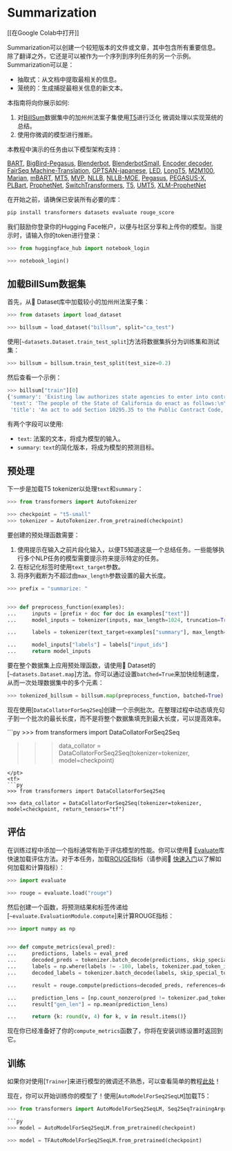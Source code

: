 <!--
# 文档标题
- 引用了原文中的视频和链接

# 摘要
1. 对发表日期等细节没有翻译，保留了原文
2. 翻译了剩余文本

# 翻译
-->
# Summarization

[[在Google Colab中打开]]

<Youtube id="yHnr5Dk2zCI"/>

Summarization可以创建一个较短版本的文件或文章，其中包含所有重要信息。除了翻译之外，它还是可以被作为一个序列到序列任务的另一个示例。Summarization可以是：

- 抽取式：从文档中提取最相关的信息。
- 笼统的：生成捕捉最相关信息的新文本。

本指南将向你展示如何:

1. 对[BillSum](https://huggingface.co/datasets/billsum)数据集中的加州州法案子集使用[T5](https://huggingface.co/t5-small)进行泛化 微调处理以实现笼统的总结。
2. 使用你微调的模型进行推断。

<Tip>
本教程中演示的任务由以下模型架构支持：

<!--此提示是Automatically generated by `make fix-copies`, do not fill manually.-->

[BART](../model_doc/bart), [BigBird-Pegasus](../model_doc/bigbird_pegasus), [Blenderbot](../model_doc/blenderbot), [BlenderbotSmall](../model_doc/blenderbot-small), [Encoder decoder](../model_doc/encoder-decoder), [FairSeq Machine-Translation](../model_doc/fsmt), [GPTSAN-japanese](../model_doc/gptsan-japanese), [LED](../model_doc/led), [LongT5](../model_doc/longt5), [M2M100](../model_doc/m2m_100), [Marian](../model_doc/marian), [mBART](../model_doc/mbart), [MT5](../model_doc/mt5), [MVP](../model_doc/mvp), [NLLB](../model_doc/nllb), [NLLB-MOE](../model_doc/nllb-moe), [Pegasus](../model_doc/pegasus), [PEGASUS-X](../model_doc/pegasus_x), [PLBart](../model_doc/plbart), [ProphetNet](../model_doc/prophetnet), [SwitchTransformers](../model_doc/switch_transformers), [T5](../model_doc/t5), [UMT5](../model_doc/umt5), [XLM-ProphetNet](../model_doc/xlm-prophetnet)

<!--生成提示结束-->

</Tip>

在开始之前，请确保已安装所有必要的库：

```bash
pip install transformers datasets evaluate rouge_score
```

我们鼓励你登录你的Hugging Face帐户，以便与社区分享和上传你的模型。当提示时，请输入你的token进行登录：

```py
>>> from huggingface_hub import notebook_login

>>> notebook_login()
```

## 加载BillSum数据集

首先，从🤗 Dataset库中加载较小的加州州法案子集：

```py
>>> from datasets import load_dataset

>>> billsum = load_dataset("billsum", split="ca_test")
```

使用[`~datasets.Dataset.train_test_split`]方法将数据集拆分为训练集和测试集：

```py
>>> billsum = billsum.train_test_split(test_size=0.2)
```

然后查看一个示例：

```py
>>> billsum["train"][0]
{'summary': 'Existing law authorizes state agencies to enter into contracts for the acquisition of goods or services upon approval by the Department of General Services. Existing law sets forth various requirements and prohibitions for those contracts, including, but not limited to, a prohibition on entering into contracts for the acquisition of goods or services of $100,000 or more with a contractor that discriminates between spouses and domestic partners or same-sex and different-sex couples in the provision of benefits. Existing law provides that a contract entered into in violation of those requirements and prohibitions is void and authorizes the state or any person acting on behalf of the state to bring a civil action seeking a determination that a contract is in violation and therefore void. Under existing law, a willful violation of those requirements and prohibitions is a misdemeanor.\nThis bill would also prohibit a state agency from entering into contracts for the acquisition of goods or services of $100,000 or more with a contractor that discriminates between employees on the basis of gender identity in the provision of benefits, as specified. By expanding the scope of a crime, this bill would impose a state-mandated local program.\nThe California Constitution requires the state to reimburse local agencies and school districts for certain costs mandated by the state. Statutory provisions establish procedures for making that reimbursement.\nThis bill would provide that no reimbursement is required by this act for a specified reason.',
 'text': 'The people of the State of California do enact as follows:\n\n\nSECTION 1.\nSection 10295.35 is added to the Public Contract Code, to read:\n10295.35.\n(a) (1) Notwithstanding any other law, a state agency shall not enter into any contract for the acquisition of goods or services in the amount of one hundred thousand dollars ($100,000) or more with a contractor that, in the provision of benefits, discriminates between employees on the basis of an employee’s or dependent’s actual or perceived gender identity, including, but not limited to, the employee’s or dependent’s identification as transgender.\n(2) For purposes of this section, “contract” includes contracts with a cumulative amount of one hundred thousand dollars ($100,000) or more per contractor in each fiscal year.\n(3) For purposes of this section, an employee health plan is discriminatory if the plan is not consistent with Section 1365.5 of the Health and Safety Code and Section 10140 of the Insurance Code.\n(4) The requirements of this section shall apply only to those portions of a contractor’s operations that occur under any of the following conditions:\n(A) Within the state.\n(B) On real property outside the state if the property is owned by the state or if the state has a right to occupy the property, and if the contractor’s presence at that location is connected to a contract with the state.\n(C) Elsewhere in the United States where work related to a state contract is being performed.\n(b) Contractors shall treat as confidential, to the maximum extent allowed by law or by the requirement of the contractor’s insurance provider, any request by an employee or applicant for employment benefits or any documentation of eligibility for benefits submitted by an employee or applicant for employment.\n(c) After taking all reasonable measures to find a contractor that complies with this section, as determined by the state agency, the requirements of this section may be waived under any of the following circumstances:\n(1) There is only one prospective contractor willing to enter into a specific contract with the state agency.\n(2) The contract is necessary to respond to an emergency, as determined by the state agency, that endangers the public health, welfare, or safety, or the contract is necessary for the provision of essential services, and no entity that complies with the requirements of this section capable of responding to the emergency is immediately available.\n(3) The requirements of this section violate, or are inconsistent with, the terms or conditions of a grant, subvention, or agreement, if the agency has made a good faith attempt to change the terms or conditions of any grant, subvention, or agreement to authorize application of this section.\n(4) The contractor is providing wholesale or bulk water, power, or natural gas, the conveyance or transmission of the same, or ancillary services, as required for ensuring reliable services in accordance with good utility practice, if the purchase of the same cannot practically be accomplished through the standard competitive bidding procedures and the contractor is not providing direct retail services to end users.\n(d) (1) A contractor shall not be deemed to discriminate in the provision of benefits if the contractor, in providing the benefits, pays the actual costs incurred in obtaining the benefit.\n(2) If a contractor is unable to provide a certain benefit, despite taking reasonable measures to do so, the contractor shall not be deemed to discriminate in the provision of benefits.\n(e) (1) Every contract subject to this chapter shall contain a statement by which the contractor certifies that the contractor is in compliance with this section.\n(2) The department or other contracting agency shall enforce this section pursuant to its existing enforcement powers.\n(3) (A) If a contractor falsely certifies that it is in compliance with this section, the contract with that contractor shall be subject to Article 9 (commencing with Section 10420), unless, within a time period specified by the department or other contracting agency, the contractor provides to the department or agency proof that it has complied, or is in the process of complying, with this section.\n(B) The application of the remedies or penalties contained in Article 9 (commencing with Section 10420) to a contract subject to this chapter shall not preclude the application of any existing remedies otherwise available to the department or other contracting agency under its existing enforcement powers.\n(f) Nothing in this section is intended to regulate the contracting practices of any local jurisdiction.\n(g) This section shall be construed so as not to conflict with applicable federal laws, rules, or regulations. In the event that a court or agency of competent jurisdiction holds that federal law, rule, or regulation invalidates any clause, sentence, paragraph, or section of this code or the application thereof to any person or circumstances, it is the intent of the state that the court or agency sever that clause, sentence, paragraph, or section so that the remainder of this section shall remain in effect.\nSEC. 2.\nSection 10295.35 of the Public Contract Code shall not be construed to create any new enforcement authority or responsibility in the Department of General Services or any other contracting agency.\nSEC. 3.\nNo reimbursement is required by this act pursuant to Section 6 of Article XIII\u2009B of the California Constitution because the only costs that may be incurred by a local agency or school district will be incurred because this act creates a new crime or infraction, eliminates a crime or infraction, or changes the penalty for a crime or infraction, within the meaning of Section 17556 of the Government Code, or changes the definition of a crime within the meaning of Section 6 of Article XIII\u2009B of the California Constitution.',
 'title': 'An act to add Section 10295.35 to the Public Contract Code, relating to public contracts.'}
```

有两个字段可以使用:

- `text`: 法案的文本，将成为模型的输入。
- `summary`: `text`的简化版本，将成为模型的预测目标。

## 预处理

下一步是加载T5 tokenizer以处理`text`和`summary`：

```py
>>> from transformers import AutoTokenizer

>>> checkpoint = "t5-small"
>>> tokenizer = AutoTokenizer.from_pretrained(checkpoint)
```

要创建的预处理函数需要：

1. 使用提示在输入之前片段化输入，以便T5知道这是一个总结任务。一些能够执行多个NLP任务的模型需要提示符来提示特定的任务。
2. 在标记化标签时使用`text_target`参数。
3. 将序列截断为不超过由`max_length`参数设置的最大长度。

```py
>>> prefix = "summarize: "


>>> def preprocess_function(examples):
...     inputs = [prefix + doc for doc in examples["text"]]
...     model_inputs = tokenizer(inputs, max_length=1024, truncation=True)

...     labels = tokenizer(text_target=examples["summary"], max_length=128, truncation=True)

...     model_inputs["labels"] = labels["input_ids"]
...     return model_inputs
```

要在整个数据集上应用预处理函数，请使用🤗 Dataset的[`~datasets.Dataset.map`]方法。你可以通过设置`batched=True`来加快绘制速度，从而一次处理数据集中的多个元素：

```py
>>> tokenized_billsum = billsum.map(preprocess_function, batched=True)
```

现在使用[`DataCollatorForSeq2Seq`]创建一个示例批次。在整理过程中动态填充句子到一个批次的最长长度，而不是将整个数据集填充到最大长度，可以提高效率。

<frameworkcontent>
<pt>
```py
>>> from transformers import DataCollatorForSeq2Seq

>>> data_collator = DataCollatorForSeq2Seq(tokenizer=tokenizer, model=checkpoint)
```
</pt>
<tf>
```py
>>> from transformers import DataCollatorForSeq2Seq

>>> data_collator = DataCollatorForSeq2Seq(tokenizer=tokenizer, model=checkpoint, return_tensors="tf")
```
</tf>
</frameworkcontent>

## 评估

在训练过程中添加一个指标通常有助于评估模型的性能。你可以使用🤗 [Evaluate](https://huggingface.co/docs/evaluate/index)库快速加载评估方法。对于本任务，加载[ROUGE](https://huggingface.co/spaces/evaluate-metric/rouge)指标（请参阅🤗 [快速入门](https://huggingface.co/docs/evaluate/a_quick_tour)以了解如何加载和计算指标）：

```py
>>> import evaluate

>>> rouge = evaluate.load("rouge")
```

然后创建一个函数，将预测结果和标签传递给[`~evaluate.EvaluationModule.compute`]来计算ROUGE指标：

```py
>>> import numpy as np


>>> def compute_metrics(eval_pred):
...     predictions, labels = eval_pred
...     decoded_preds = tokenizer.batch_decode(predictions, skip_special_tokens=True)
...     labels = np.where(labels != -100, labels, tokenizer.pad_token_id)
...     decoded_labels = tokenizer.batch_decode(labels, skip_special_tokens=True)

...     result = rouge.compute(predictions=decoded_preds, references=decoded_labels, use_stemmer=True)

...     prediction_lens = [np.count_nonzero(pred != tokenizer.pad_token_id) for pred in predictions]
...     result["gen_len"] = np.mean(prediction_lens)

...     return {k: round(v, 4) for k, v in result.items()}
```

现在你已经准备好了你的`compute_metrics`函数了，你将在安装训练设置时返回到它。

## 训练

<frameworkcontent>
<pt>
<Tip>

如果你对使用[`Trainer`]来进行模型的微调还不熟悉，可以查看简单的教程[此处](../training.md#train-with-pytorch-trainer)！

</Tip>

现在，你可以开始训练你的模型了！使用[`AutoModelForSeq2SeqLM`]加载T5：

```py
>>> from transformers import AutoModelForSeq2SeqLM, Seq2SeqTrainingArguments, Seq2SeqTrainer

```py
>>> model = AutoModelForSeq2SeqLM.from_pretrained(checkpoint)
```

```py
>>> model = TFAutoModelForSeq2SeqLM.from_pretrained(checkpoint)
```
